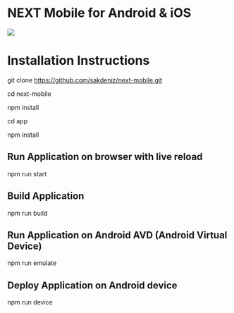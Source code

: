 # NEXT Mobile for Android & iOS
<img src="https://navcommunity.net/assets/img/next-mobile.png">

# Installation Instructions
git clone https://github.com/sakdeniz/next-mobile.git

cd next-mobile

npm install

cd app

npm install

## Run Application on browser with live reload
npm run start

## Build Application
npm run build

## Run Application on Android AVD (Android Virtual Device)
npm run emulate

## Deploy Application on Android device
npm run device